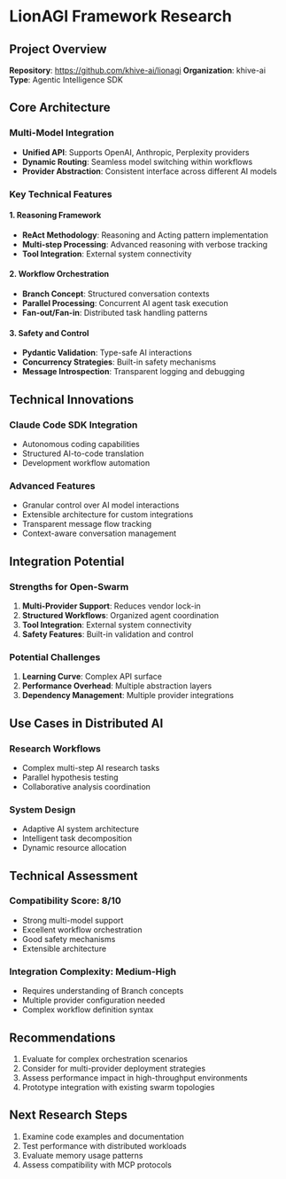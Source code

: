 # LionAGI Framework Research

## Project Overview
**Repository**: https://github.com/khive-ai/lionagi
**Organization**: khive-ai
**Type**: Agentic Intelligence SDK

## Core Architecture

### Multi-Model Integration
- **Unified API**: Supports OpenAI, Anthropic, Perplexity providers
- **Dynamic Routing**: Seamless model switching within workflows
- **Provider Abstraction**: Consistent interface across different AI models

### Key Technical Features

#### 1. Reasoning Framework
- **ReAct Methodology**: Reasoning and Acting pattern implementation
- **Multi-step Processing**: Advanced reasoning with verbose tracking
- **Tool Integration**: External system connectivity

#### 2. Workflow Orchestration
- **Branch Concept**: Structured conversation contexts
- **Parallel Processing**: Concurrent AI agent task execution
- **Fan-out/Fan-in**: Distributed task handling patterns

#### 3. Safety and Control
- **Pydantic Validation**: Type-safe AI interactions
- **Concurrency Strategies**: Built-in safety mechanisms
- **Message Introspection**: Transparent logging and debugging

## Technical Innovations

### Claude Code SDK Integration
- Autonomous coding capabilities
- Structured AI-to-code translation
- Development workflow automation

### Advanced Features
- Granular control over AI model interactions
- Extensible architecture for custom integrations
- Transparent message flow tracking
- Context-aware conversation management

## Integration Potential

### Strengths for Open-Swarm
1. **Multi-Provider Support**: Reduces vendor lock-in
2. **Structured Workflows**: Organized agent coordination
3. **Tool Integration**: External system connectivity
4. **Safety Features**: Built-in validation and control

### Potential Challenges
1. **Learning Curve**: Complex API surface
2. **Performance Overhead**: Multiple abstraction layers
3. **Dependency Management**: Multiple provider integrations

## Use Cases in Distributed AI

### Research Workflows
- Complex multi-step AI research tasks
- Parallel hypothesis testing
- Collaborative analysis coordination

### System Design
- Adaptive AI system architecture
- Intelligent task decomposition
- Dynamic resource allocation

## Technical Assessment

### Compatibility Score: 8/10
- Strong multi-model support
- Excellent workflow orchestration
- Good safety mechanisms
- Extensible architecture

### Integration Complexity: Medium-High
- Requires understanding of Branch concepts
- Multiple provider configuration needed
- Complex workflow definition syntax

## Recommendations
1. Evaluate for complex orchestration scenarios
2. Consider for multi-provider deployment strategies
3. Assess performance impact in high-throughput environments
4. Prototype integration with existing swarm topologies

## Next Research Steps
1. Examine code examples and documentation
2. Test performance with distributed workloads
3. Evaluate memory usage patterns
4. Assess compatibility with MCP protocols